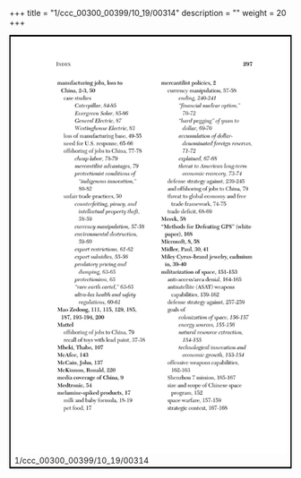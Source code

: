 +++
title = "1/ccc_00300_00399/10_19/00314"
description = ""
weight = 20
+++

<table style="border:2px solid black;max-width:800px;max-height:800px;" 
><tr><td>
<img class="center-fit-jpg"
src="/jpg_/out_jpg_dbc_314.jpg">
1/ccc_00300_00399/10_19/00314
</img></td></tr></table>
